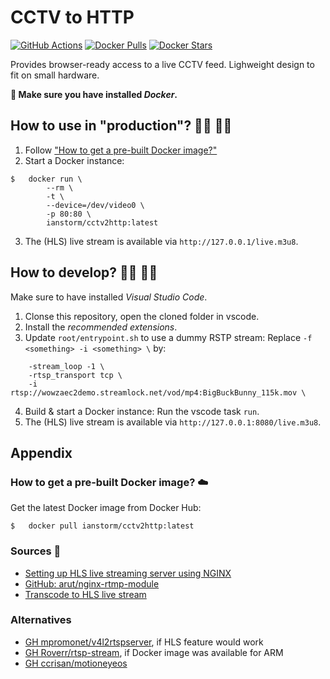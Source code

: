 # CCTV to HTTP

[![GitHub Actions](https://img.shields.io/endpoint.svg?url=https%3A%2F%2Factions-badge.atrox.dev%2FIanStorm%2Fcctv2http%2Fbadge%3Fref%3Dmain&style=flat&label=build&logo=none)](https://actions-badge.atrox.dev/IanStorm/cctv2http/goto?ref=main)
[![Docker Pulls](https://img.shields.io/docker/pulls/ianstorm/cctv2http)](https://hub.docker.com/r/ianstorm/cctv2http)
[![Docker Stars](https://img.shields.io/docker/stars/ianstorm/cctv2http)](https://hub.docker.com/r/ianstorm/cctv2http)

Provides browser-ready access to a live CCTV feed.
Lighweight design to fit on small hardware.

**🐳 Make sure you have installed *Docker*.**


## How to use in "production"? 👨‍💼 👩‍💼

1. Follow ["How to get a pre-built Docker image?"](#-how-to-get-a-pre-built-docker-image-☁️)
2. Start a Docker instance:
```
$	docker run \
		--rm \
		-t \
		--device=/dev/video0 \
		-p 80:80 \
		ianstorm/cctv2http:latest
```
3. The (HLS) live stream is available via `http://127.0.0.1/live.m3u8`.


## How to develop? 👨‍💻 👩‍💻

Make sure to have installed *Visual Studio Code*.

1. Clonse this repository, open the cloned folder in vscode.
2. Install the *recommended extensions*.
3. Update `root/entrypoint.sh` to use a dummy RSTP stream: Replace `-f <something> -i <something> \` by:
```
	-stream_loop -1 \
	-rtsp_transport tcp \
	-i rtsp://wowzaec2demo.streamlock.net/vod/mp4:BigBuckBunny_115k.mov \
```
4. Build & start a Docker instance: Run the vscode task `run`.
5. The (HLS) live stream is available via `http://127.0.0.1:8080/live.m3u8`.


## Appendix


### How to get a pre-built Docker image? ☁️

Get the latest Docker image from Docker Hub:
```
$	docker pull ianstorm/cctv2http:latest
```


### Sources 📙

* [Setting up HLS live streaming server using NGINX](https://docs.peer5.com/guides/setting-up-hls-live-streaming-server-using-nginx/)
* [GitHub: arut/nginx-rtmp-module](https://github.com/arut/nginx-rtmp-module)
* [Transcode to HLS live stream](https://stackoverflow.com/a/20526064)


### Alternatives

* [GH mpromonet/v4l2rtspserver](https://github.com/mpromonet/v4l2rtspserver), if HLS feature would work
* [GH Roverr/rtsp-stream](https://github.com/Roverr/rtsp-stream), if Docker image was available for ARM
* [GH ccrisan/motioneyeos](https://github.com/ccrisan/motioneyeos)
